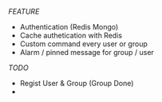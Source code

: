 _FEATURE_

- Authentication (Redis Mongo)
- Cache authetication with Redis
- Custom command every user or group
- Alarm / pinned message for group / user

_TODO_

- Regist User & Group (Group Done)
-
